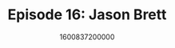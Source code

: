 ---
templateKey: podcast-episode
public: true
url: podcast/episode-16-jason-brett
title: " Episode 16: Jason Brett "
description:  Go down the rabbit hole with Jason Brett, CEO of Value Technology, a D.C. think tank focused on blockchain. He shares his journey through the 2008 banking crisis, the rise of Bitcoin, and how crypto has impacted our democracy. 
date: 1600837200000
featuredimage: /img/podcast/EpisodeHeader_Website_JBrett.jpg
socialimage: https://www.orchid.com/img/podcast/EpisodeHeader_JBrett.jpg
platformurls:
 - https://podcasts.apple.com/us/podcast/how-bitcoin-will-restore-democracy-with-jason-brett/id1516705670?i=1000492271259
 - https://open.spotify.com/episode/33s1KLnCCjVyVoTaFx59uk
 - https://www.stitcher.com/show/follow-the-white-rabbit/episode/how-bitcoin-will-restore-democracy-with-jason-brett-77963449
 - https://www.deezer.com/us/episode/248314092
 - https://www.podbean.com/media/share/dir-bqkgg-ad639e9
 - https://tunein.com/podcasts/Technology-Podcasts/Follow-the-White-Rabbit-p1330281/?topicId=157509316
---